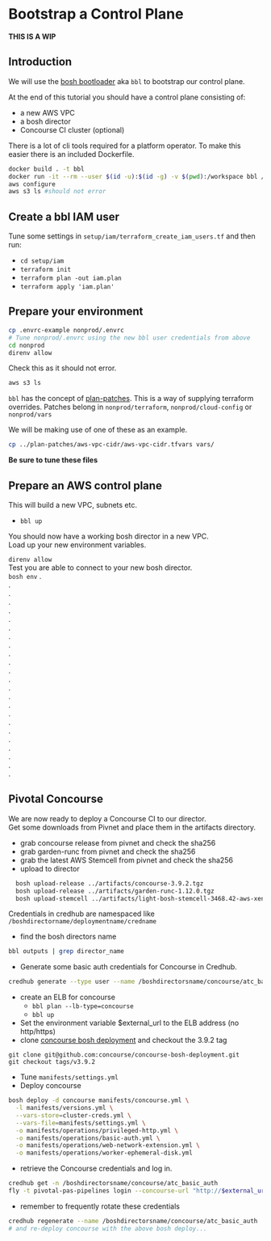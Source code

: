 # Bootstrap a Control Plane

**THIS IS A WIP**

## Introduction

We will use the [bosh bootloader](https://github.com/cloudfoundry/bosh-bootloader) aka `bbl` to bootstrap our control plane.

At the end of this tutorial you should have a control plane consisting of:

* a new AWS VPC
* a bosh director
* Concourse CI cluster (optional)

There is a lot of cli tools required for a platform operator. To make this
easier there is an included Dockerfile.

```bash
docker build . -t bbl
docker run -it --rm --user $(id -u):$(id -g) -v $(pwd):/workspace bbl /bin/bash
aws configure
aws s3 ls #should not error

```

## Create a bbl IAM user

Tune some settings in `setup/iam/terraform_create_iam_users.tf` and then run:
* `cd setup/iam`
* `terraform init`
* `terraform plan -out iam.plan`
* `terraform apply 'iam.plan'`

## Prepare your environment

``` bash
cp .envrc-example nonprod/.envrc
# Tune nonprod/.envrc using the new bbl user credentials from above
cd nonprod
direnv allow
```
Check this as it should not error.

``` bash
aws s3 ls
```

`bbl` has the concept of [plan-patches](https://github.com/cloudfoundry/bosh-bootloader/tree/master/plan-patches). This is a way of supplying terraform overrides. Patches belong in `nonprod/terraform`, `nonprod/cloud-config` or `nonprod/vars`  

We will be making use of one of these as an example.  

``` bash
cp ../plan-patches/aws-vpc-cidr/aws-vpc-cidr.tfvars vars/
```
**Be sure to tune these files**

## Prepare an AWS control plane

This will build a new VPC, subnets etc.  

* `bbl up`

You should now have a working bosh director in a new VPC.  
Load up your new environment variables.  

`direnv allow`  
Test you are able to connect to your new bosh director.  
`bosh env`
.  
.  
.  
.  
.  
.  
.  
.  
.  
.  
.  
.  
.  
.  
.  
.  
.  
.  
.  
.  
.  
.  
.  
.  

## Pivotal Concourse

We are now ready to deploy a Concourse CI to our director.  
Get some downloads from Pivnet and place them in the artifacts directory.

* grab concourse release from pivnet and check the sha256
* grab garden-runc from pivnet and check the sha256
* grab the latest AWS Stemcell from pivnet and check the sha256
* upload to director
```bash
  bosh upload-release ../artifacts/concourse-3.9.2.tgz
  bosh upload-release ../artifacts/garden-runc-1.12.0.tgz
  bosh upload-stemcell ../artifacts/light-bosh-stemcell-3468.42-aws-xen-hvm-ubuntu-trusty-go_agent.tgz
```
Credentials in credhub are namespaced like `/boshdirectorname/deploymentname/credname`
* find the bosh directors name
```bash
bbl outputs | grep director_name
```
* Generate some basic auth credentials for Concourse in Credhub.
```bash
credhub generate --type user --name /boshdirectorsname/concourse/atc_basic_auth
```
* create an ELB for concourse
  * `bbl plan --lb-type=concourse`
  * `bbl up`
* Set the environment variable $external_url to the ELB address (no http/https)
* clone [concourse bosh deployment](https://github.com/concourse/concourse-bosh-deployment) and checkout the 3.9.2 tag
```
git clone git@github.com:concourse/concourse-bosh-deployment.git
git checkout tags/v3.9.2
```
* Tune `manifests/settings.yml`
* Deploy concourse
```bash
bosh deploy -d concourse manifests/concourse.yml \
  -l manifests/versions.yml \
  --vars-store=cluster-creds.yml \
  --vars-file=manifests/settings.yml \
  -o manifests/operations/privileged-http.yml \
  -o manifests/operations/basic-auth.yml \
  -o manifests/operations/web-network-extension.yml \
  -o manifests/operations/worker-ephemeral-disk.yml
```
* retrieve the Concourse credentials and log in.
```bash
credhub get -n /boshdirectorsname/concourse/atc_basic_auth
fly -t pivotal-pas-pipelines login --concourse-url "http://$external_url"
```
* remember to frequently rotate these credentials
```bash
credhub regenerate --name /boshdirectorsname/concourse/atc_basic_auth
# and re-deploy concourse with the above bosh deploy...
```
